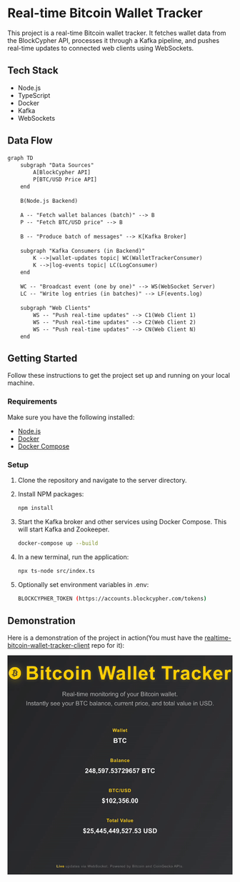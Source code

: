 # Real-time Bitcoin Wallet Tracker

This project is a real-time Bitcoin wallet tracker. It fetches wallet data from the BlockCypher API, processes it through a Kafka pipeline, and pushes real-time updates to connected web clients using WebSockets.

## Tech Stack

-   Node.js
-   TypeScript
-   Docker
-   Kafka
-   WebSockets

## Data Flow

```mermaid
graph TD
    subgraph "Data Sources"
        A[BlockCypher API]
        P[BTC/USD Price API]
    end

    B(Node.js Backend)

    A -- "Fetch wallet balances (batch)" --> B
    P -- "Fetch BTC/USD price" --> B

    B -- "Produce batch of messages" --> K[Kafka Broker]

    subgraph "Kafka Consumers (in Backend)"
        K -->|wallet-updates topic| WC(WalletTrackerConsumer)
        K -->|log-events topic| LC(LogConsumer)
    end

    WC -- "Broadcast event (one by one)" --> WS(WebSocket Server)
    LC -- "Write log entries (in batches)" --> LF(events.log)

    subgraph "Web Clients"
        WS -- "Push real-time updates" --> C1(Web Client 1)
        WS -- "Push real-time updates" --> C2(Web Client 2)
        WS -- "Push real-time updates" --> CN(Web Client N)
    end
```

## Getting Started

Follow these instructions to get the project set up and running on your local machine.

### Requirements

Make sure you have the following installed:

-   [Node.js](https://nodejs.org/)
-   [Docker](https://www.docker.com/products/docker-desktop)
-   [Docker Compose](https://docs.docker.com/compose/install/)

### Setup

1.  Clone the repository and navigate to the server directory.

2.  Install NPM packages:

    ```sh
    npm install
    ```

3.  Start the Kafka broker and other services using Docker Compose. This will start Kafka and Zookeeper.

    ```sh
    docker-compose up --build
    ```

4.  In a new terminal, run the application:

    ```sh
    npx ts-node src/index.ts
    ```

5.  Optionally set environment variables in .env:
    ```sh
    BLOCKCYPHER_TOKEN (https://accounts.blockcypher.com/tokens)
    ```

## Demonstration

Here is a demonstration of the project in action(You must have the [realtime-bitcoin-wallet-tracker-client](https://github.com/idanDayani/realtime-bitcoin-wallet-tracker-client) repo for it):

![Bitcoin Wallet Tracker Demo](https://github.com/idanDayani/realtime-bitcoin-wallet-tracker-server/blob/main/%20demo.gif)

